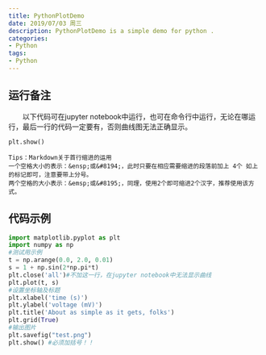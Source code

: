 ```yaml
---
title: PythonPlotDemo
date: 2019/07/03 周三
description: PythonPlotDemo is a simple demo for python .
categories:
- Python
tags:
- Python
---
```

<!-- more -->

## 运行备注
&ensp;&ensp;&ensp;&ensp;以下代码可在jupyter notebook中运行，也可在命令行中运行，无论在哪运行，最后一行的代码一定要有，否则曲线图无法正确显示。

```
plt.show()
```

```
Tips：Markdown关于首行缩进的运用
一个空格大小的表示：&ensp;或&#8194;，此时只要在相应需要缩进的段落前加上 4个 如上的标记即可，注意要带上分号。
两个空格的大小表示：&emsp;或&#8195;，同理，使用2个即可缩进2个汉字，推荐使用该方式。
```

## 代码示例
```python
import matplotlib.pyplot as plt
import numpy as np
#测试用示例
t = np.arange(0.0, 2.0, 0.01)
s = 1 + np.sin(2*np.pi*t)
plt.close('all')#不加这一行，在jupyter notebook中无法显示曲线
plt.plot(t, s)
#设置坐标轴及标题
plt.xlabel('time (s)')
plt.ylabel('voltage (mV)')
plt.title('About as simple as it gets, folks')
plt.grid(True)
#输出图片
plt.savefig("test.png")
plt.show() #必须加括号！！
```

